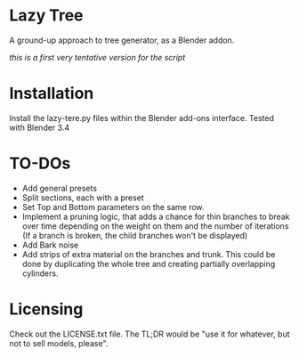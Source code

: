 # Lazy Tree

A ground-up approach to tree generator, as a Blender addon.

_this is a first very tentative version for the script_

# Installation
Install the lazy-tere.py files within the Blender add-ons interface. Tested with Blender 3.4

# TO-DOs
* Add general presets
* Split sections, each with a preset
* Set Top and Bottom parameters on the same row.
* Implement a pruning logic, that adds a chance for thin branches to break over time depending on the weight on them and the number of iterations (If a branch is broken, the child branches won't be displayed)
* Add Bark noise
* Add strips of extra material on the branches and trunk. This could be done by duplicating the whole tree and creating partially overlapping cylinders.


# Licensing
Check out the LICENSE.txt file. The TL;DR would be "use it for whatever, but not to sell models, please".